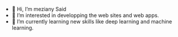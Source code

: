 - 👋 Hi, I’m meziany Said
- 👀 I’m interested in developping the web sites and web apps.
- 🌱 I’m currently learning new skills like deep learning and machine learning.

<!---
meziany97/meziany97 is a ✨ special ✨ repository because its `README.md` (this file) appears on your GitHub profile.
You can click the Preview link to take a look at your changes.
--->
